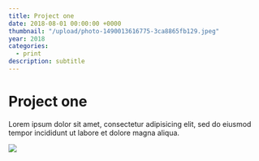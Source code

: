 ```yaml
---
title: Project one
date: 2018-08-01 00:00:00 +0000
thumbnail: "/upload/photo-1490013616775-3ca8865fb129.jpeg"
year: 2018
categories:
  - print
description: subtitle
---
```


# Project one

Lorem ipsum dolor sit amet, consectetur adipisicing elit, sed do eiusmod tempor incididunt ut labore et dolore magna aliqua.

![](@design/figma/const/png/Colours.png)
